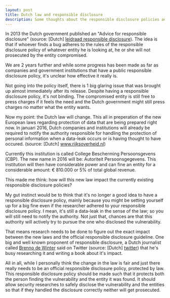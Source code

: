 ```yaml
---
layout: post
title: Dutch law and responsible disclosure
description: Some thoughts about the responsible disclosure policies and the changes in Dutch law
---
```


In 2013 the Dutch government published an "Advice for responsible disclosure" (source: [Dutch] <a href="http://www.rijksoverheid.nl/onderwerpen/cybercrime/documenten-en-publicaties/rapporten/2013/01/04/leidraad-om-te-komen-tot-een-praktijk-van-responsible-disclosure.html" target="_blank">leidraad responsible disclosure</a>). The idea is that if whoever finds a bug adheres to the rules of the responsible disclosure policy of whatever entity he is looking at, he or she will not prosecuted by the entity compromised.

We are 2 years further and while some progress has been made as far as companies and government institutions that have a public responsible disclosure policy, it's unclear how effective it really is.

Not going into the policy itself, there is 1 big glaring issue that was brought up almost immediately after its release. Despite having a responsible disclosure policy, it's not binding. The compromised entity is still free to press charges if it feels the need and the Dutch government might still press charges no matter what the entity wants. 

Now my point: the Dutch law will change. This all in preperation of the new European laws regarding protection of data that are being prepared right now. In januari 2016, Dutch companies and institutions will already be required to notify the authority responsible for handling the protection of personal information when a data-leak occurs or is having thought to have occured. (source: [Dutch] <a href="http://www.rijksoverheid.nl/nieuws/2015/07/10/meldplicht-datalekken-en-uitbreiding-boetebevoegdheid-cbp-1-januari-2016-van-kracht.html" target="_blank">www.rijksoverheid.nl</a>)

Currently this institution is called College Bescherming Persoonsgevens (CBP). The new name in 2016 will be: Autoriteit Persoonsgegevens. This institution will then have considerable power and can fine an entity for a considerable amount: &#8364; 810.000 or 5% of total global revenue. 

This made me think: how will this new law impact the currently existing responsible disclosure policies? 

My gut instinct would be to think that it's no longer a good idea to have a responsible disclosure policy, mainly because you might be setting yourself up for a big fine even if the researcher adhered to your responsible disclosure policy. I mean, it's still a data-leak in the sense of the law; so you will still need to notify the authority. Not just that, chances are that this authority will actively try to pursue the one who disclosed the vulnerability. 

That means research needs to be done to figure out the exact impact between the new laws and the official responsible disclosure guideline. One big and well known proponent of responsible disclosure, a Dutch journalist called <a href="https://twitter.com/brenno" target="_blank">Brenno de Winter</a> said on Twitter (source: [Dutch] <a href="https://twitter.com/Ar0xA/status/626997956894425088" target="_blank">twitter</a>) that he's busy researching it and writing a book about it's impact. 

All in all, while I personally think the change in the law is fair and just there really needs to be an official responsible disclosure policy, protected by law. This responsible disclosure policy should be made such that it protects both the person finding the vulnerability and the entity it was found. It should allow security researches to safely disclose the vulnerability and the entities so that if they handled the disclosure correctly neither will get prosecuted. 
